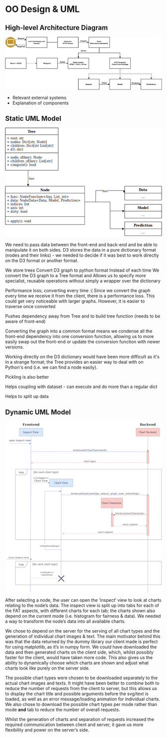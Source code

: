 # OO Design & UML

## High-level Architecture Diagram

![High-level Diagram](images/oo_hilevel.png)

* Relevant external systems
* Explanation of components

## Static UML Model

![Static UML Model](images/oo_static.png)

We need to pass data between the front-end and back-end and be able to manipulate it on both sides. D3 stores the data in a pure dictionary format (nodes and their links) - we needed to decide if it was best to work directly on the D3 format or another format.

We store trees
Convert D3 graph to python format
Instead of each time
We convert the D3 graph to a Tree format and 
Allows us to specify more specialist, reusable operations without simply a wrapper over the dictionary

Performance loss; converting every time :(
Since we convert the graph every time we receive it from the client, there is a performance loss. This could get very noticeable with larger graphs. However, it is easier to traverse once converted

Pushes dependency away from Tree and to build tree function (needs to be aware of front-end)

Converting the graph into a common format means we condense all the front-end dependency into one conversion function, allowing us to more easily swap out the front-end or update the conversion function with newer versions.

Working directly on the D3 dictionary would have been more difficult as it's in a strange format; the Tree provides an easier way to deal with on Python's end (i.e. we can find a node easily).

Pickling is also better

Helps coupling with dataset - can execute and do more than a regular dict

Helps to split up data

## Dynamic UML Model

![Chart UML Model](images/oo_dynamic.png)

After selecting a node, the user can open the ‘inspect’ view to look at charts relating to the node’s data. The inspect view is split up into tabs for each of the FAT aspects, with different charts for each tab; the charts shown also depend on the current mode (i.e. histogram for fairness & data). We needed a way to transform the node’s data into all available charts.

We chose to depend on the server for the serving of all chart types and the generation of individual chart images & text. The main motivator behind this was that the data returned by the dummy library our client made is perfect for using matplotlib, as it’s in numpy form. We could have downloaded the data and then generated charts on the client side, which, whilst possibly faster for the client, would have taken more code. This also gives us the ability to dynamically choose which charts are shown and adjust what charts look like purely on the server side.

The possible chart types were chosen to be downloaded separately to the actual chart images and texts. It might have been better to combine both to reduce the number of requests from the client to server, but this allows us to display the chart title and possible arguments before the svg/text is loaded, as well as an error message/loading animation for individual charts. We also chose to download the possible chart types per mode rather than mode **and** tab to reduce the number of overall requests.

Whilst the generation of charts and separation of requests increased the required communication between client and server, it gave us more flexibility and power on the server’s side.